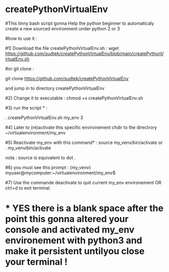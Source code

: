 # createPythonVirtualEnv
#This tinny bash script gonna Help the python beginner to automaticaly create a new sourced environment under python 2 or 3

#how to use it :

#1) Download the file createPythonVirtualEnv.sh  :
wget https://github.com/sudtek/createPythonVirtualEnv/blob/main/createPythonVirtualEnv.sh

#or git clone :

git clone https://github.com/sudtek/createPythonVirtualEnv

and jump in to directory createPythonVirtualEnv 

#2) Change it to executable :
chmod +x createPythonVirtualEnv.sh

#3) run the script * :

. createPythonVirtualEnv.sh my_env 3

#4) Later to (re)activate this specific environement chdir to the directrory ~/virtualenvironment/my_env

#5) Reactivate my_env with this command* :
source my_venv/bin/activate
or 
. my_venv/bin/activate

nota : source is equivalent to dot .

#6) you must see this prompt :
(my_venv) myuser@mycomputer:~/virtualenvironment/my_env$

#7) Use the commande deactivate to quit current my_env environement OR ctrl+d to exit terminal.


# * YES there is a blank space after the point this gonna altered your console and activated my_env environement with python3 and make it persistent untilyou close your terminal !
